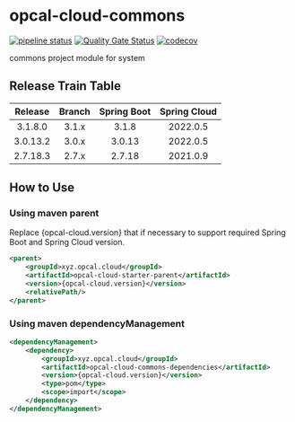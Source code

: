 # opcal-cloud-commons
[![pipeline status](https://gitlab.com/opcal-project/opcal-cloud-commons/badges/main/pipeline.svg)](https://gitlab.com/opcal-project/opcal-cloud-commons/-/commits/main)
[![Quality Gate Status](https://sonarcloud.io/api/project_badges/measure?project=opcal-project_opcal-cloud-commons&metric=alert_status)](https://sonarcloud.io/dashboard?id=opcal-project_opcal-cloud-commons)
[![codecov](https://codecov.io/gl/opcal-project/opcal-cloud-commons/branch/main/graph/badge.svg?token=AEBJ3Z5AJX)](https://codecov.io/gl/opcal-project/opcal-cloud-commons)

commons project module for system

## Release Train Table
|  Release  |   Branch  | Spring Boot | Spring Cloud |
|   :---:   |   :---:   |    :---:    |     :---:    |
| 3.1.8.0   |   3.1.x   |   3.1.8     |   2022.0.5   |
| 3.0.13.2  |   3.0.x   |   3.0.13    |   2022.0.5   |
| 2.7.18.3  |   2.7.x   |   2.7.18    |   2021.0.9   |


## How to Use
### Using maven parent

Replace {opcal-cloud.version} that if necessary to support required Spring Boot and Spring Cloud version.

```xml
<parent>
    <groupId>xyz.opcal.cloud</groupId>
    <artifactId>opcal-cloud-starter-parent</artifactId>
    <version>{opcal-cloud.version}</version>
    <relativePath/>
</parent>
```

### Using maven dependencyManagement

```xml
<dependencyManagement>
    <dependency>
        <groupId>xyz.opcal.cloud</groupId>
        <artifactId>opcal-cloud-commons-dependencies</artifactId>
        <version>{opcal-cloud.version}</version>
        <type>pom</type>
        <scope>import</scope>
    </dependency>
</dependencyManagement>
```
